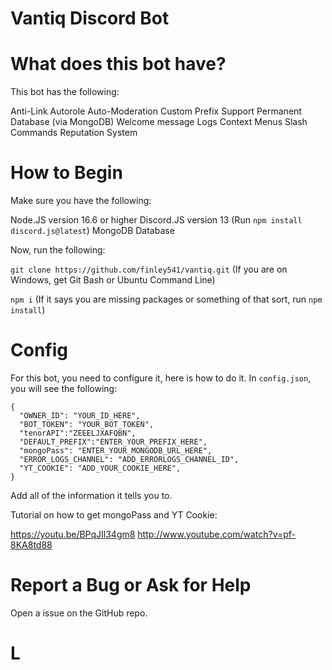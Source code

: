 # Vantiq Discord Bot

# What does this bot have?

This bot has the following:

Anti-Link
Autorole
Auto-Moderation
Custom Prefix Support
Permanent Database (via MongoDB)
Welcome message
Logs
Context Menus
Slash Commands
Reputation System

# How to Begin

Make sure you have the following:

Node.JS version 16.6 or higher
Discord.JS version 13 (Run `npm install discord.js@latest`)
MongoDB Database

Now, run the following:

`git clone https://github.com/finley541/vantiq.git` (If you are on Windows, get Git Bash or Ubuntu Command Line)

`npm i` (If it says you are missing packages or something of that sort, run `npm install`)

# Config

For this bot, you need to configure it, here is how to do it. In `config.json`, you will see the following:

```
{
  "OWNER_ID": "YOUR_ID_HERE",
  "BOT_TOKEN": "YOUR_BOT_TOKEN",
  "tenorAPI":"ZEEELJXAFQBN",
  "DEFAULT_PREFIX":"ENTER_YOUR_PREFIX_HERE",
  "mongoPass": "ENTER_YOUR_MONGODB_URL_HERE",
  "ERROR_LOGS_CHANNEL": "ADD_ERRORLOGS_CHANNEL_ID",
  "YT_COOKIE": "ADD_YOUR_COOKIE_HERE",
}
```

Add all of the information it tells you to.

Tutorial on how to get mongoPass and YT Cookie:

https://youtu.be/BPqJIl34gm8 http://www.youtube.com/watch?v=pf-8KA8td88

# Report a Bug or Ask for Help

Open a issue on the GitHub repo.

# L
